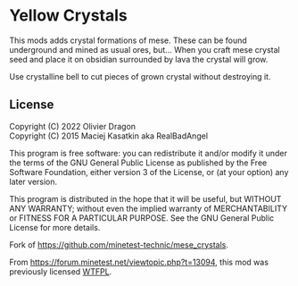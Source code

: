 Yellow Crystals
===============

This mods adds crystal formations of mese. These can be found underground and mined as usual ores, but...
When you craft mese crystal seed and place it on obsidian surrounded by lava the crystal will grow.

Use crystalline bell to cut pieces of grown crystal without destroying it.

License
-------

Copyright (C)  2022  Olivier Dragon</br>
Copyright (C)  2015  Maciej Kasatkin aka RealBadAngel

This program is free software: you can redistribute it and/or modify
it under the terms of the GNU General Public License as published by
the Free Software Foundation, either version 3 of the License, or
(at your option) any later version.

This program is distributed in the hope that it will be useful,
but WITHOUT ANY WARRANTY; without even the implied warranty of
MERCHANTABILITY or FITNESS FOR A PARTICULAR PURPOSE.  See the
GNU General Public License for more details.

Fork of https://github.com/minetest-technic/mese_crystals.

From https://forum.minetest.net/viewtopic.php?t=13094, this mod was previously licensed [WTFPL](http://www.wtfpl.net/txt/copying/).